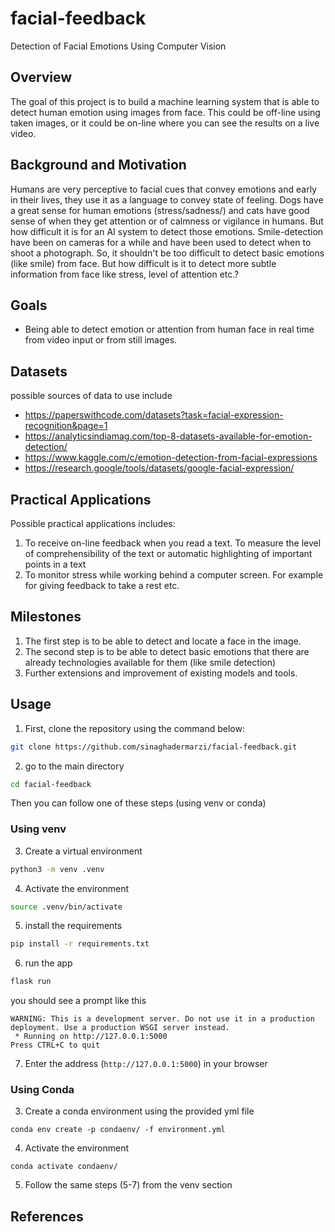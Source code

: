 # facial-feedback
Detection of Facial Emotions Using Computer Vision


## Overview

The goal of this project is to build a machine learning system that is able to detect human emotion using images from face. This could be off-line using taken images, or it could be on-line where you can see the results on a live video.

## Background and Motivation

Humans are very perceptive to facial cues that convey emotions and early in their lives, they use it as a language to convey state of feeling. Dogs have a great sense for human emotions (stress/sadness/) and cats have good sense of when they get attention or of calmness or vigilance in humans. But how difficult it is for an AI system to detect those emotions. Smile-detection have been on cameras for a while and have been used to detect when to shoot a photograph. So, it shouldn't be too difficult to detect basic emotions (like smile) from face. But how difficult is it to detect more subtle information from face like stress, level of attention etc.? 

## Goals

- Being able to detect emotion or attention from human face in real time from video input or from still images. 

## Datasets

possible sources of data to use include

- https://paperswithcode.com/datasets?task=facial-expression-recognition&page=1
- https://analyticsindiamag.com/top-8-datasets-available-for-emotion-detection/
- https://www.kaggle.com/c/emotion-detection-from-facial-expressions
- https://research.google/tools/datasets/google-facial-expression/

## Practical Applications

Possible practical applications includes:

1. To receive on-line feedback when you read a text. To measure the level of comprehensibility of the text or automatic highlighting of important points in a text
2. To monitor stress while working behind a computer screen. For example for giving feedback to take a rest etc.

## Milestones

1. The first step is to be able to detect and locate a face in the image.
2. The second step is to be able to detect basic emotions that there are already technologies available for them (like smile detection) 
3. Further extensions and improvement of existing models and tools. 

## Usage

1. First, clone the repository using the command below: 

```bash
git clone https://github.com/sinaghadermarzi/facial-feedback.git
```

2. go to the main directory

```bash
cd facial-feedback
```

Then you can follow one of these steps (using venv or conda)

### Using venv

3. Create a virtual environment

```bash
python3 -m venv .venv
```

4. Activate the environment

```bash
source .venv/bin/activate
```

5. install the requirements

```bash
pip install -r requirements.txt
```

6. run the app 

```bash
flask run
```

you should see a prompt like this

```
WARNING: This is a development server. Do not use it in a production deployment. Use a production WSGI server instead.
 * Running on http://127.0.0.1:5000
Press CTRL+C to quit
```

7. Enter the address (`http://127.0.0.1:5000`) in your browser 



### Using Conda

3. Create a conda environment using the provided yml file

```
conda env create -p condaenv/ -f environment.yml
```

4. Activate the environment

```
conda activate condaenv/
```

5. Follow the same steps (5-7) from the venv section

## References
